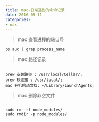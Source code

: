 ```yaml
---
title: mac-日常遇到的命令记录
date: 2016-09-11
categories: 
- osx
---
```



> mac 查看进程的端口号

``` ps aux | grep process_name ```

> mac 路径记录

``` 

brew 安装路径 : /usr/local/Cellar/;
brew 软连接 : /usr/local/;
mac 开机启动文档: ~/Library/LaunchAgents;

```

> mac 删除非空文件

```

sudo rm -rf node_modules/
sudo rmdir -p node_modules/

```
